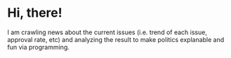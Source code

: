 # Hi, there!
I am crawling news about the current issues (i.e. trend of each issue, approval rate, etc) and analyzing the result to make politics explanable and fun via programming.
